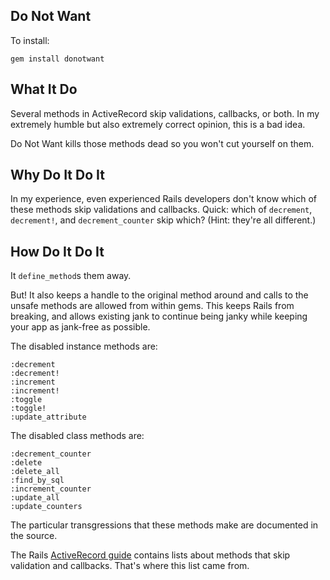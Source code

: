 Do Not Want
-----------

To install:

    gem install donotwant

What It Do
----------

Several methods in ActiveRecord skip validations, callbacks, or both. In my extremely humble but also extremely correct opinion, this is a bad idea.

Do Not Want kills those methods dead so you won't cut yourself on them.

Why Do It Do It
---------------

In my experience, even experienced Rails developers don't know which of these methods skip validations and callbacks. Quick: which of `decrement`, `decrement!`, and `decrement_counter` skip which? (Hint: they're all different.)

How Do It Do It
---------------

It `define_method`s them away.

But! It also keeps a handle to the original method around and calls to the unsafe methods are allowed from within gems. This keeps Rails from breaking, and allows existing jank to continue being janky while keeping your app as jank-free as possible.

The disabled instance methods are:

    :decrement
    :decrement!
    :increment
    :increment!
    :toggle
    :toggle!
    :update_attribute

The disabled class methods are:

    :decrement_counter
    :delete
    :delete_all
    :find_by_sql
    :increment_counter
    :update_all
    :update_counters

The particular transgressions that these methods make are documented in the source.

The Rails [ActiveRecord guide](http://guides.rubyonrails.org/active_record_validations_callbacks.html#skipping-validations) contains lists about methods that skip validation and callbacks. That's where this list came from.

